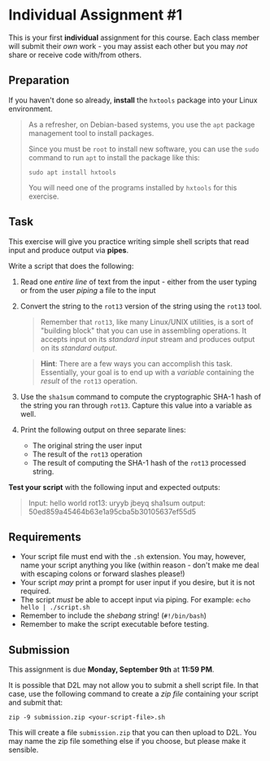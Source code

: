 # Individual Assignment #1

This is your first **individual** assignment for this course. Each class member will submit their *own* work - you may assist each other but you may *not* share or receive code with/from others.

## Preparation

If you haven't done so already, **install** the `hxtools` package into your Linux environment.

> As a refresher, on Debian-based systems, you use the `apt` package management tool to install packages.
>
> Since you must be `root` to install new software, you can use the `sudo` command to run `apt` to install the package like this:
>
>     sudo apt install hxtools
>
> You will need one of the programs installed by `hxtools` for this exercise.

## Task

This exercise will give you practice writing simple shell scripts that read input and produce output via **pipes**.

Write a script that does the following:

1. Read one *entire line* of text from the input - either from the user typing or from the user *piping* a file to the input
2. Convert the string to the `rot13` version of the string using the `rot13` tool.

   > Remember that `rot13`, like many Linux/UNIX utilities, is a sort of "building block" that you can use in assembling operations. It accepts input on its *standard input* stream and produces output on its *standard output*.

   > **Hint**: There are a few ways you can accomplish this task. Essentially, your goal is to end up with a *variable* containing the *result* of the `rot13` operation.

3. Use the `sha1sum` command to compute the cryptographic SHA-1 hash of the string you ran through `rot13`. Capture this value into a variable as well.
4. Print the following output on three separate lines:

    * The original string the user input
    * The result of the `rot13` operation
    * The result of computing the SHA-1 hash of the `rot13` processed string.

**Test your script** with the following input and expected outputs:

> Input: hello world
> rot13: uryyb jbeyq
> sha1sum output: 50ed859a45464b63e1a95cba5b30105637ef55d5

## Requirements

* Your script file must end with the `.sh` extension. You may, however, name your script anything you like (within reason - don't make me deal with escaping colons or forward slashes please!)
* Your script *may* print a prompt for user input if you desire, but it is not required.
* The script *must* be able to accept input via piping. For example: `echo hello | ./script.sh`
* Remember to include the *shebang* string! (`#!/bin/bash`)
* Remember to make the script executable before testing.

## Submission

This assignment is due **Monday, September 9th** at **11:59 PM**. 

It is possible that D2L may not allow you to submit a shell script file. In that case, use the following command to create a *zip file* containing your script and submit that:

    zip -9 submission.zip <your-script-file>.sh

This will create a file `submission.zip` that you can then upload to D2L. You may name the zip file something else if you choose, but please make it sensible.
